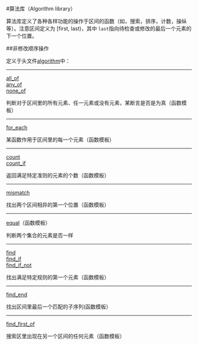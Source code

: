 #算法库（Algorithm library）

算法库定义了各种各样功能的操作于区间的函数（如，搜索，排序，计数，操纵等）。注意区间定义为 [first, last)，其中 `last`指向待检查或修改的最后一个元素的下一个位置。

##非修改顺序操作

定义于头文件[algorithm](algorithm.md)中：

---
[all_of](all_any_none_of.md)  
[any_of](all_any_none_of.md)  
[none_of](all_any_none_of.md)

判断对于区间里的所有元素、任一元素或没有元素，某断言是否是为真（函数模板）

---
[for_each](for_each.md)

某函数作用于区间里的每一个元素（函数模板）

---
[count](count.md)   
[count_if](count.md)

返回满足特定准则的元素的个数（函数模板）

---
[mismatch](mismatch.md) 

找出两个区间相异的第一个位置（函数模板）

---
[equal](equal.md)（函数模板）

判断两个集合的元素是否一样

---
[find](find.md)  
[find_if](find.md)  
[find_if_not](find.md)

找出满足特定规则的第一个元素（函数模板）

---
[find_end](find_end.md)

找出区间里最后一个匹配的子序列(函数模板）

---
[find_first_of](find_first_of)

搜索区里出现在另一个区间的任何元素（函数模板）






